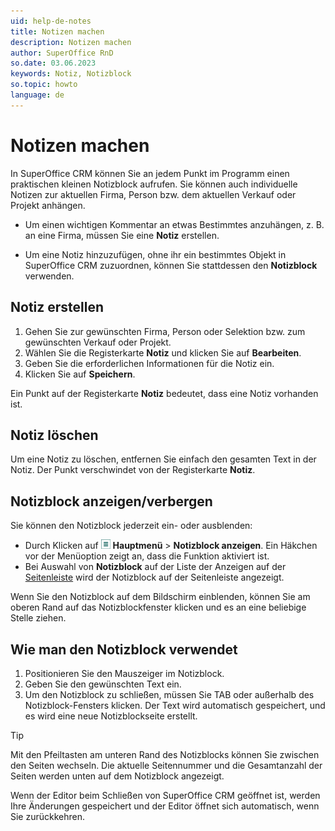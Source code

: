 ```yaml
---
uid: help-de-notes
title: Notizen machen
description: Notizen machen
author: SuperOffice RnD
so.date: 03.06.2023
keywords: Notiz, Notizblock
so.topic: howto
language: de
---
```


# Notizen machen

In SuperOffice CRM können Sie an jedem Punkt im Programm einen praktischen kleinen Notizblock aufrufen. Sie können auch individuelle Notizen zur aktuellen Firma, Person bzw. dem aktuellen Verkauf oder Projekt anhängen.

* Um einen wichtigen Kommentar an etwas Bestimmtes anzuhängen, z. B. an eine Firma, müssen Sie eine **Notiz** erstellen.

* Um eine Notiz hinzuzufügen, ohne ihr ein bestimmtes Objekt in SuperOffice CRM zuzuordnen, können Sie stattdessen den **Notizblock** verwenden.

## Notiz erstellen

1. Gehen Sie zur gewünschten Firma, Person oder Selektion bzw. zum gewünschten Verkauf oder Projekt.
2. Wählen Sie die Registerkarte **Notiz** und klicken Sie auf **Bearbeiten**.
3. Geben Sie die erforderlichen Informationen für die Notiz ein.
4. Klicken Sie auf **Speichern**.

Ein Punkt auf der Registerkarte **Notiz** bedeutet, dass eine Notiz vorhanden ist.

## Notiz löschen

Um eine Notiz zu löschen, entfernen Sie einfach den gesamten Text in der Notiz. Der Punkt verschwindet von der Registerkarte **Notiz**.

## Notizblock anzeigen/verbergen

Sie können den Notizblock jederzeit ein- oder ausblenden:

* Durch Klicken auf ![Symbol][img1] **Hauptmenü** > **Notizblock anzeigen**. Ein Häkchen vor der Menüoption zeigt an, dass die Funktion aktiviert ist.
* Bei Auswahl von **Notizblock** auf der Liste der Anzeigen auf der [Seitenleiste][1] wird der Notizblock auf der Seitenleiste angezeigt.

Wenn Sie den Notizblock auf dem Bildschirm einblenden, können Sie am oberen Rand auf das Notizblockfenster klicken und es an eine beliebige Stelle ziehen.

## Wie man den Notizblock verwendet

1. Positionieren Sie den Mauszeiger im Notizblock.
2. Geben Sie den gewünschten Text ein.
3. Um den Notizblock zu schließen, müssen Sie TAB oder außerhalb des Notizblock-Fensters klicken. Der Text wird automatisch gespeichert, und es wird eine neue Notizblockseite erstellt.

> [!TIP]
> Mit den Pfeiltasten am unteren Rand des Notizblocks können Sie zwischen den Seiten wechseln. Die aktuelle Seitennummer und die Gesamtanzahl der Seiten werden unten auf dem Notizblock angezeigt.

Wenn der Editor beim Schließen von SuperOffice CRM geöffnet ist, werden Ihre Änderungen gespeichert und der Editor öffnet sich automatisch, wenn Sie zurückkehren.

<!-- Referenced links -->
[1]: ../getting-started/main-screen/side-panel.md

<!-- Referenced images -->
[img1]: ../../../media/icons/main-menu-small.png
